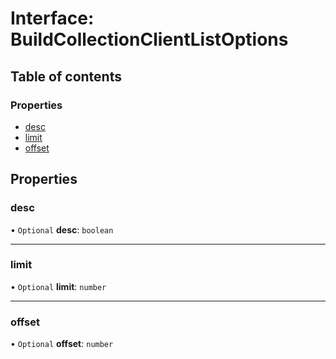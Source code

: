 # Interface: BuildCollectionClientListOptions

## Table of contents

### Properties

- [desc](BuildCollectionClientListOptions.md#desc)
- [limit](BuildCollectionClientListOptions.md#limit)
- [offset](BuildCollectionClientListOptions.md#offset)

## Properties

### <a id="desc" name="desc"></a> desc

• `Optional` **desc**: `boolean`

___

### <a id="limit" name="limit"></a> limit

• `Optional` **limit**: `number`

___

### <a id="offset" name="offset"></a> offset

• `Optional` **offset**: `number`
